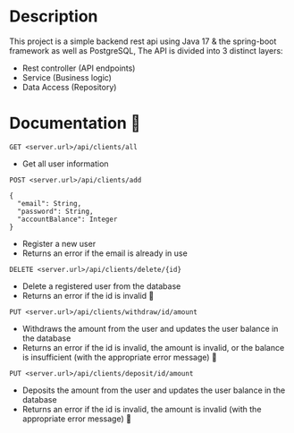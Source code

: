 # Description
This project is a simple backend rest api using Java 17 & the spring-boot framework as well as PostgreSQL,
The API is divided into 3 distinct layers:
  - Rest controller (API endpoints)
  - Service (Business logic)
  - Data Access (Repository)



# Documentation 📖

`GET <server.url>/api/clients/all `
- Get all user information

`POST <server.url>/api/clients/add`
```
{
  "email": String,
  "password": String,
  "accountBalance": Integer
}
```
- Register a new user
- Returns an error if the email is already in use

`DELETE <server.url>/api/clients/delete/{id}`
- Delete a registered user from the database
- Returns an error if the id is invalid 🔴

`PUT <server.url>/api/clients/withdraw/id/amount`
- Withdraws the amount from the user and updates the user balance in the database
- Returns an error if the id is invalid, the amount is invalid, or the balance is insufficient (with the appropriate error message) 🔴


`PUT <server.url>/api/clients/deposit/id/amount`
- Deposits the amount from the user and updates the user balance in the database
- Returns an error if the id is invalid, the amount is invalid (with the appropriate error message) 🔴
